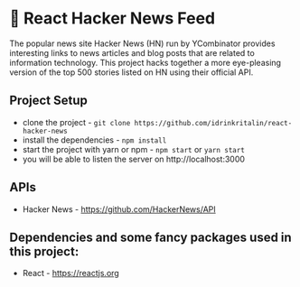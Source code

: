 # 📰 React Hacker News Feed
The popular news site Hacker News (HN) run by YCombinator provides interesting links to news articles and blog posts that are related to information technology. This project hacks together a more eye-pleasing version of the top 500 stories listed on HN using their official API.

## Project Setup

* clone the project - `git clone https://github.com/idrinkritalin/react-hacker-news`
* install the dependencies - `npm install`
* start the project with yarn or npm - `npm start` or `yarn start`
* you will be able to listen the server on http://localhost:3000

## APIs

* Hacker News - https://github.com/HackerNews/API

## Dependencies and some fancy packages used in this project:

* React - https://reactjs.org
